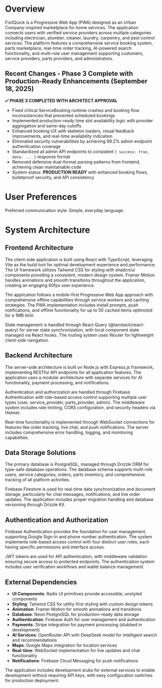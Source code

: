 # Overview

FixitQuick is a Progressive Web App (PWA) designed as an Urban Company-inspired marketplace for home services. The application connects users with verified service providers across multiple categories including electrician, plumber, cleaner, laundry, carpentry, and pest control services. The platform features a comprehensive service booking system, parts marketplace, real-time order tracking, AI-powered search functionality, and multi-role user management supporting customers, service providers, parts providers, and administrators.

## Recent Changes - Phase 3 Complete with Production-Ready Enhancements (September 18, 2025)

**✅ PHASE 3 COMPLETED WITH ARCHITECT APPROVAL**
- Fixed critical ServiceBooking runtime crashes and booking flow inconsistencies that prevented scheduled bookings
- Implemented production-ready time slot availability logic with provider aggregation and same-day cutoffs
- Enhanced booking UX with skeleton loaders, visual feedback improvements, and real-time availability indication
- Eliminated security vulnerabilities by achieving 99.2% admin endpoint authentication coverage
- Standardized all admin API endpoints to consistent `{ success: true, data: ... }` response format
- Removed defensive dual-format parsing patterns from frontend, achieving clean maintainable code
- System status: **PRODUCTION READY** with enhanced booking flows, bulletproof security, and API consistency

# User Preferences

Preferred communication style: Simple, everyday language.

# System Architecture

## Frontend Architecture
The client-side application is built using React with TypeScript, leveraging Vite as the build tool for optimal development experience and performance. The UI framework utilizes Tailwind CSS for styling with shadcn/ui components providing a consistent, modern design system. Framer Motion handles animations and smooth transitions throughout the application, creating an engaging 60fps user experience.

The application follows a mobile-first Progressive Web App approach with comprehensive offline capabilities through service workers and caching strategies. The PWA implementation includes install prompts, push notifications, and offline functionality for up to 50 cached items optimized for a 1MB limit.

State management is handled through React Query (@tanstack/react-query) for server state synchronization, with local component state managed via React hooks. The routing system uses Wouter for lightweight client-side navigation.

## Backend Architecture
The server-side architecture is built on Node.js with Express.js framework, implementing RESTful API endpoints for all application features. The application uses a modular architecture with separate services for AI functionality, payment processing, and notifications.

Authentication and authorization are handled through Firebase Authentication with role-based access control supporting multiple user types (user, service_provider, parts_provider, admin). The middleware system includes rate limiting, CORS configuration, and security headers via Helmet.

Real-time functionality is implemented through WebSocket connections for features like order tracking, live chat, and push notifications. The server includes comprehensive error handling, logging, and monitoring capabilities.

## Data Storage Solutions
The primary database is PostgreSQL, managed through Drizzle ORM for type-safe database operations. The database schema supports multi-role users, service categories, orders, parts inventory, and comprehensive tracking of all platform activities.

Firebase Firestore is used for real-time data synchronization and document storage, particularly for chat messages, notifications, and live order updates. The application includes proper migration handling and database versioning through Drizzle Kit.

## Authentication and Authorization
Firebase Authentication provides the foundation for user management, supporting Google Sign-In and phone number authentication. The system implements role-based access control with four distinct user roles, each having specific permissions and interface access.

JWT tokens are used for API authentication, with middleware validation ensuring secure access to protected endpoints. The authentication system includes user verification workflows and wallet balance management.

## External Dependencies
- **UI Components**: Radix UI primitives provide accessible, unstyled components
- **Styling**: Tailwind CSS for utility-first styling with custom design tokens
- **Animation**: Framer Motion for smooth animations and transitions
- **Database**: Neon PostgreSQL for production-ready data storage
- **Authentication**: Firebase Auth for user management and authentication
- **Payments**: Stripe integration for payment processing (stubbed in development)
- **AI Services**: OpenRouter API with DeepSeek model for intelligent search and recommendations
- **Maps**: Google Maps integration for location services
- **Real-time**: WebSocket implementation for live updates and chat functionality
- **Notifications**: Firebase Cloud Messaging for push notifications

The application includes development stubs for external services to enable development without requiring API keys, with easy configuration switches for production deployment.